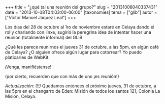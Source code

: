 +++
title = "¿qué tal una reunión del grupo?"
slug = "20131008040337431"
date = "2013-10-08T04:03:00-06:00"
[taxonomies]
tema = ["glib"]
autor = ["Víctor Manuel Jáquez Leal"]
+++

Los días del 28 de octubre al 1ro de noviembre estaré en Celaya dando el
rol y charlando con linxe, sugirió la peregrina idea de intentar hacer
una reunión (totalmente informal) del GLiB.

¿Qué les parece reunirnos el jueves 31 de octubre, a las 5pm, en algún
café de Celaya? ¿O alguien ofrece algún lugar para cotorrear? Yo puedo
platicarles de WebKit.

¡Venga, manifiéstense!

(por cierto, recuerden que con más de uno ¡es reunión!)

*Actualización: (!!)* Quedamos entonces el próximo jueves, 31 de
octubre, a las 5pm en el changarro de Eden: Misión de todos los santos
121, Colonia La Misión, Celaya.

